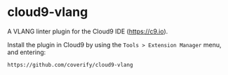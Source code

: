 cloud9-vlang
==========

A VLANG linter plugin for the Cloud9 IDE (https://c9.io).

Install the plugin in Cloud9 by using the `Tools > Extension Manager` menu,
and entering:

    https://github.com/coverify/cloud9-vlang


